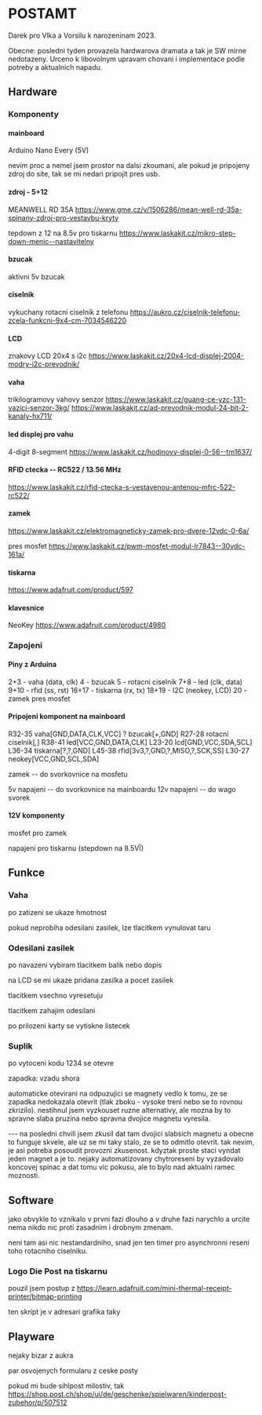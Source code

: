 # POSTAMT

Darek pro Vlka a Vorsilu k narozeninam 2023.

Obecne: posledni tyden provazela hardwarova dramata a tak je SW mirne nedotazeny. Urceno k libovolnym upravam chovani i implementace podle potreby a aktualnich napadu.

## Hardware

### Komponenty

#### mainboard

Arduino Nano Every (5V)

nevim proc a nemel jsem prostor na dalsi zkoumani, ale pokud je pripojeny zdroj do site, tak se mi nedari pripojit pres usb.

#### zdroj - 5+12

MEANWELL RD 35A
https://www.gme.cz/v/1506286/mean-well-rd-35a-spinany-zdroj-pro-vestavbu-kryty

tepdown z 12 na 8.5v pro tiskarnu
https://www.laskakit.cz/mikro-step-down-menic--nastavitelny

#### bzucak

aktivni 5v bzucak

#### ciselnik

vykuchany rotacni ciselnik z telefonu
https://aukro.cz/ciselnik-telefonu-zcela-funkcni-9x4-cm-7034546220

#### LCD 

znakovy LCD 20x4 s i2c
https://www.laskakit.cz/20x4-lcd-displej-2004-modry-i2c-prevodnik/

#### vaha

trikilogramovy vahovy senzor
https://www.laskakit.cz/guang-ce-yzc-131-vazici-senzor-3kg/
https://www.laskakit.cz/ad-prevodnik-modul-24-bit-2-kanaly-hx711/

#### led displej pro vahu

4-digit 8-segment
https://www.laskakit.cz/hodinovy-displej-0-56--tm1637/

#### RFID ctecka -- RC522 / 13.56 MHz

https://www.laskakit.cz/rfid-ctecka-s-vestavenou-antenou-mfrc-522-rc522/

#### zamek

https://www.laskakit.cz/elektromagneticky-zamek-pro-dvere-12vdc-0-6a/

pres mosfet
https://www.laskakit.cz/pwm-mosfet-modul-lr7843--30vdc-161a/

#### tiskarna

https://www.adafruit.com/product/597

#### klavesnice

NeoKey
https://www.adafruit.com/product/4980

### Zapojeni

#### Piny z Arduina

2+3 - vaha (data, clk)
4 - bzucak
5 - rotacni ciselnik
7+8 - led (clk, data)
9+10 - rfid (ss, rst)
16+17 - tiskarna (rx, tx)
18+19 - I2C (neokey, LCD)
20 - zamek pres mosfet

#### Pripojeni komponent na mainboard

R32-35 vaha[GND,DATA,CLK,VCC]
? bzucak[+,GND]
R27-28 rotacni ciselnik[*,*]
R38-41 led[VCC,GND,DATA,CLK]
L23-20 lcd[GND,VCC,SDA,SCL]
L36-34 tiskarna[?,?,GND]
L45-38 rfid[3v3,?,GND,?,MISO,?,SCK,SS]
L30-27 neokey[VCC,GND,SCL,SDA]

zamek -- do svorkovnice na mosfetu

5v napajeni -- do svorkovnice na mainboardu
12v napajeni -- do wago svorek

#### 12V komponenty

mosfet pro zamek

napajeni pro tiskarnu (stepdown na 8.5VÎ)

## Funkce

### Vaha

po zatizeni se ukaze hmotnost

pokud neprobiha odesilani zasilek, lze tlacitkem vynulovat taru

### Odesilani zasilek

po navazeni vybiram tlacitkem balik nebo dopis

na LCD se mi ukaze pridana zasilka a pocet zasilek

tlacitkem vsechno vyresetuju

tlacitkem zahajim odesilani

po prilozeni karty se vytiskne listecek

### Suplik

po vytoceni kodu 1234 se otevre

zapadka: vzadu shora

automaticke otevirani na odpuzujici se magnety vedlo k tomu, ze se zapadka nedokazala otevrit (tlak zboku - vysoke treni nebo se to rovnou zkrizilo). nestihnul jsem vyzkouset ruzne alternativy, ale mozna by to spravne slaba pruzina nebo spravna dvojice magnetu vyresila.

--- na posledni chvili jsem zkusil dat tam dvojici slabsich magnetu a obecne to funguje skvele, ale uz se mi taky stalo, ze se to odmitlo otevrit. tak nevim, je asi potreba posoudit provozni zkusenost. kdyztak proste staci vyndat jeden magnet a je to. nejaky automatizovany chytroreseni by vyzadovalo koncovej spinac a dat tomu vic pokusu, ale to bylo nad aktualni ramec moznosti.

## Software

jako obvykle to vznikalo v prvni fazi dlouho a v druhe fazi narychlo a urcite nema nikdo nic proti zasadnim i drobnym zmenam.

neni tam asi nic nestandardniho, snad jen ten timer pro asynchronni reseni toho rotacniho ciselniku. 

### Logo Die Post na tiskarnu

pouzil jsem postup z https://learn.adafruit.com/mini-thermal-receipt-printer/bitmap-printing

ten skript je v adresari grafika taky

## Playware

nejaky bizar z aukra

par osvojenych formularu z ceske posty

pokud mi bude sihlpost milostiv, tak https://shop.post.ch/shop/ui/de/geschenke/spielwaren/kinderpost-zubehor/p/507512